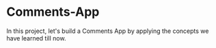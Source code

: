 # Comments-App
In this project, let's build a Comments App by applying the concepts we have learned till now.
